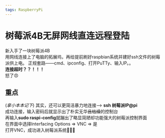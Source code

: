 ```yaml
---
tags: RaspberryPi
---
```

# 树莓派4B无屏网线直连远程登陆 #  
新入手了一块树莓派4B  
用网线连接上了电脑的拓展坞，再给提前刷好raspbian系统并建好ssh文件的树莓派供上电。
正规套路——cmd、ipconfig、打开PuTTy、输入IP。。  
__连接超时？？！！！__  
怒了:angry:  

## 重点  

(_拿小本本记下_)
其实，还可以更简洁暴力地连接--> **ssh 树莓派IP@pi**  
成功连接，输入密码后就显示出了朴实无华~~且枯燥~~的控制台  
再输入**sudo raspi-config**就蹦出了略显简陋却功能强大的树莓派控制界面  
在界面中选择Interfacing Options &rArr; VNC &rArr; 是  
打开VNC，成功进入树莓派系统:tada::tada::tada:


